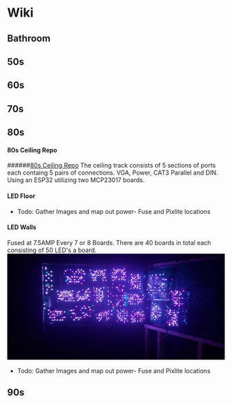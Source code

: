 # Wiki

## Bathroom

## 50s

## 60s

## 70s

## 80s

#### 80s Ceiling Repo
######[80s Ceiling Repo](https://github.com/HatchEscapes/80s-ceiling)
The ceiling track consists of 5 sections of ports each containg 5 pairs of connections. VGA, Power, CAT3 Parallel and DIN. 
Using an ESP32 utilizing two MCP23017 boards. 

#### LED Floor
- Todo: Gather Images and map out power- Fuse and Pixlite locations

#### LED Walls
Fused at 7.5AMP Every 7 or 8 Boards. There are 40 boards in total each consisting of 50 LED's a board.
![LED WALL](https://github.com/HatchEscapes/Wiki/blob/main/ledwall.jpg)

- Todo: Gather Images and map out power- Fuse and Pixlite locations

## 90s
